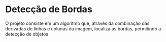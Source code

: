 # Detecção de Bordas

O projeto consiste em um algoritmo que, através da combinação das derivadas de linhas e colunas da imagem, localiza as bordas, permitindo a detecção de objetos
